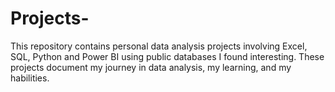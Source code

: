 # Projects-
This repository contains personal data analysis projects involving Excel, SQL, Python and Power BI using public databases I found interesting. 
These projects document my journey in data analysis, my learning, and my habilities.
